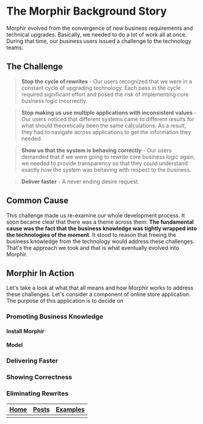 # The Morphir Background Story
Morphir evolved from the convergence of new business requirements and technical upgrades. Basically, we needed to do a lot of work all at once.  During that time, our business users issued a challenge to the technology teams:

## The Challenge

> **Stop the cycle of rewrites** - Our users recognized that we were in a constant cycle of upgrading technology.  Each pass in the cycle required significant effort and posed the risk of implementing core business logic incorrectly.

> **Stop making us use multiple applications with inconsistent values** - Our users noticed that different systems came to different results for what should theoretically been the same calculations.  As a result, they had to navigate across applications to get the information they needed.

> **Show us that the system is behaving correctly** - Our users demanded that if we were going to rewrite core business logic again, we needed to provide transparency so that they could understand exactly how the system was behaving with respect to the business.

> **Deliver faster** - A never ending desire request.

## Common Cause
This challenge made us re-examine our whole development process.  It soon became clear that there was a theme across them:  **The fundamental cause was the fact that the business knowledge was tightly wrapped into the technologies of the moment**.  It stood to reason that freeing the business knowledge from the technology would address these challenges.  That's the approach we took and that is what eventually evolved into Morphir.

## Morphir In Action
Let's take a look at what that all means and how Morphir works to address these challenges.  Let's consider a component of online store application.  The purpose of this application is to decide on 


### Promoting Business Knowledge
#### Install Morphir
#### Model

### Delivering Faster

### Showing Correctness

### Eliminating Rewrites



[Home](/index) | [Posts](posts) | [Examples](../morphir-examples/)
-----|------|------
 | | 
